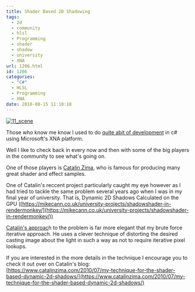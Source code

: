 ```yaml
---
title: Shader Based 2D Shadowing
tags:
  - 2d
  - community
  - hlsl
  - Programming
  - shader
  - shadow
  - university
  - XNA
url: 1206.html
id: 1206
categories:
  - "C#"
  - HLSL
  - Programming
  - XNA
date: 2010-08-15 11:10:18
---
```


[![](https://mikecann.co.uk/wp-content/uploads/2010/08/11_scene.png "11_scene")](https://mikecann.co.uk/wp-content/uploads/2010/08/11_scene.png)

Those who know me know I used to do [quite abit of development](https://mikecann.co.uk/?s=xna) in c# using Microsoft's XNA platform.

<!-- more -->

Well I like to check back in every now and then with some of the big players in the community to see what's going on.

One of those players is [Catalin Zima](https://www.catalinzima.com/), who is famous for producing many great shader and effect samples.

One of Catalin's reccent project particularly caught my eye however as I had tried to tackle the same problem several years ago when I was in my final year of university. That is, Dynamic 2D Shadows Calculated on the GPU ([https://mikecann.co.uk/university-projects/shadowshader-in-rendermonkey/](https://mikecann.co.uk/university-projects/shadowshader-in-rendermonkey/))

[Catalin's approac](https://www.catalinzima.com/2010/07/my-technique-for-the-shader-based-dynamic-2d-shadows/)h to the problem is far more elegant that my brute force iterative approach. He uses a clever technique of distorting the desired casting image about the light in such a way as not to require iterative pixel lookups.

If you are interested in the more details in the technique I encourage you to check it out over on Catalin's blog: [https://www.catalinzima.com/2010/07/my-technique-for-the-shader-based-dynamic-2d-shadows/](https://www.catalinzima.com/2010/07/my-technique-for-the-shader-based-dynamic-2d-shadows/)
